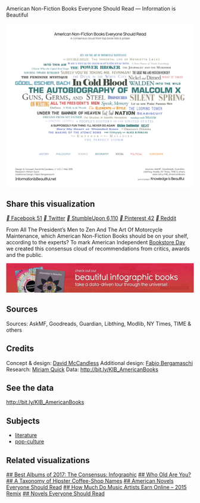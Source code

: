 American Non-Fiction Books Everyone Should Read — Information is Beautiful

 ![2552_California-Books_Nonfiction_FB.png](../_resources/2f162e3f0d2527401aa87da588561ad8.png)

## Share this visualization

 [**  Facebook  51](https://facebook.com/sharer/sharer.php?u=https://informationisbeautiful.net/visualizations/american-non-fiction-books-everyone-should-read/)  [**  Twitter](https://twitter.com/intent/tweet?text=American%20Non-Fiction%20Books%20Everyone%20Should%20Read&via=infobeautiful&url=https://informationisbeautiful.net/visualizations/american-non-fiction-books-everyone-should-read/)  [**  StumbleUpon  6,110]()  [**  Pinterest  42](https://pinterest.com/pin/create/button/?url=https://informationisbeautiful.net/visualizations/american-non-fiction-books-everyone-should-read/&media=&description=American%20Non-Fiction%20Books%20Everyone%20Should%20Read%20%E2%80%94%20Information%20is%20Beautiful)  [**  Reddit](https://www.reddit.com/submit?url=https://informationisbeautiful.net/visualizations/american-non-fiction-books-everyone-should-read/&title=American%20Non-Fiction%20Books%20Everyone%20Should%20Read%20%E2%80%94%20Information%20is%20Beautiful)

From All The President’s Men to Zen And The Art Of Motorcycle Maintenance, which American Non-Fiction Books should be on your shelf, according to the experts? To mark American Independent [Bookstore Day](http://www.cabookstoreday.com/) we created this consensus cloud of recommendations from critics, awards and the public.

 [![iib-books-banner-2018.jpg](../_resources/7cb4a12ea6d7df2c89e064a952548afe.jpg)](https://informationisbeautiful.net/books)

## Sources

Sources: AskMF, Goodreads, Guardian, Libthing, Modlib, NY Times, TIME & others

## Credits

Concept & design: [David McCandless](http://www.davidmccandless.com/)
Additional design: [Fabio Bergamaschi](http://www.fabiobergamaschi.com/)
Research: [Miriam Quick](https://twitter.com/miriamquick)
Data: http://bit.ly/KIB_AmericanBooks

## See the data

http://bit.ly/KIB_AmericanBooks

## Subjects

- [literature](https://informationisbeautiful.net/subject/literature)
- [pop-culture](https://informationisbeautiful.net/subject/pop-culture)

## Related visualizations

 [  ## Best Albums of 2017: The Consensus: Infographic](https://informationisbeautiful.net/visualizations/best-albums-of-2017-the-consensus-infographic/)  [  ## Who Old Are You?](https://informationisbeautiful.net/visualizations/who-old-are-you/)  [  ## A Taxonomy of Hipster Coffee-Shop Names](https://informationisbeautiful.net/visualizations/a-taxonomy-of-hipster-coffee-shop-names/)  [  ## American Novels Everyone Should Read](https://informationisbeautiful.net/visualizations/american-novels-everyone-should-read/)  [  ## How Much Do Music Artists Earn Online – 2015 Remix](https://informationisbeautiful.net/visualizations/how-much-do-music-artists-earn-online-2015-remix/)  [  ## Novels Everyone Should Read](https://informationisbeautiful.net/visualizations/novels-everyone-should-read/)